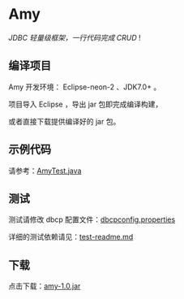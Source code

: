 # Amy
*JDBC 轻量级框架，一行代码完成 CRUD* !



## 编译项目

Amy 开发环境： Eclipse-neon-2 、JDK7.0+ 。

 项目导入 Eclipse ，导出 jar 包即完成编译构建，

或者直接下载提供编译好的 jar 包。



## 示例代码
请参考：[AmyTest.java](https://github.com/aloneZERO/Amy/blob/master/src/com/leo/test/AmyTest.java)




## 测试

测试请修改 dbcp 配置文件：[dbcpconfig.properties](https://github.com/aloneZERO/Amy/blob/master/src/dbcpconfig.properties)

详细的测试依赖请见：[test-readme.md](https://github.com/aloneZERO/Amy/blob/master/lib/README.md)



## 下载

点击下载：[amy-1.0.jar](https://raw.githubusercontent.com/aloneZERO/Amy/master/resource/amy-1.0.jar)
